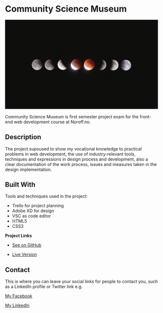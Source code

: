 # Community Science Museum

![image](https://github.com/RobertDacian/Community-Science-Museum-Website/blob/094c72e064c265f19a4779a987182df46545e0f2/assets/images/cosmology.jpg)

Community Science Museum is first semester project exam for the front-end web development course at Noroff.no.

## Description

The project supoused to show my vocational knowledge to practical problems in web development, the use of industry-relevant tools, techniques and expressions in design process and development, also a clear documentation of the work process, issues and measures taken in the design implementation.

## Built With

Tools and techniques used in the project:

- Trello for project planning
- Adobe XD for design
- VSC as code editor
- HTML5
- CSS3

**Project Links**

- [See on GitHub](https://github.com/RobertDacian/Community-Science-Museum-Website.git)

- [Live Version ](https://semester-1-project.netlify.app/)

## Contact

This is where you can leave your social links for people to contact you, such as a LinkedIn profile or Twitter link e.g.

[My Facebook](https://www.facebook.com/pax.dacian)

[My LinkedIn](https://www.linkedin.com/in/robert-dacian)


